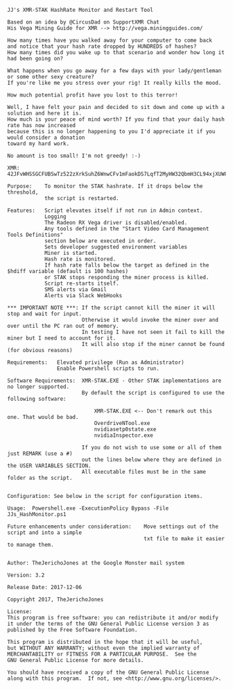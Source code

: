 	JJ's XMR-STAK HashRate Monitor and Restart Tool

	Based on an idea by @CircusDad on SupportXMR Chat
	His Vega Mining Guide for XMR --> http://vega.miningguides.com/

	How many times have you walked away for your computer to come back
	and notice that your hash rate dropped by HUNDREDS of hashes?
	How many times did you wake up to that scenario and wonder how long it had been going on?
	
	What happens when you go away for a few days with your lady/gentleman or some other sexy creature? 
	If you're like me you stress over your rig! It really kills the mood.
	
	How much potential profit have you lost to this terror!
	
	Well, I have felt your pain and decided to sit down and come up with a solution and here it is.
	How much is your peace of mind worth? If you find that your daily hash rate has now increased
	because this is no longer happening to you I'd appreciate it if you would consider a donation
	toward my hard work.
	
	No amount is too small! I'm not greedy! :-)
	
	XMR: 42JFvWHSSGCFUBSwTz522zXrkSuhZ6WnwCFv1mFaokDS7LqfT2MyHW32QbmH3CL94xjXUW8UsQMAj8NFDxaVR8Y1TNqY54W
	
	Purpose:	To monitor the STAK hashrate. If it drops below the threshold,
				the script is restarted.
				
	Features:	Script elevates itself if not run in Admin context.
				Logging
				The Radeon RX Vega driver is disabled/enabled.
				Any tools defined in the "Start Video Card Management Tools Definitions"
				section below are executed in order.
				Sets developer suggested environment variables
				Miner is started.
				Hash rate is monitored.
				If hash rate falls below the target as defined in the $hdiff variable (default is 100 hashes) 
				or STAK stops responding the miner process is killed.
				Script re-starts itself.
				SMS alerts via Gmail
				Alerts via Slack WebHooks

	*** IMPORTANT NOTE ***: If the script cannot kill the miner it will stop and wait for input.
							Otherwise it would invoke the miner over and over until the PC ran out of memory.
							In testing I have not seen it fail to kill the miner but I need to account for it.
							It will also stop if the miner cannot be found (for obvious reasons)
							
	Requirements:	Elevated privilege (Run as Administrator)
					Enable Powershell scripts to run.

	Software Requirements:	XMR-STAK.EXE - Other STAK implementations are no longer supported.
							By default the script is configured to use the following software:
							
								XMR-STAK.EXE <-- Don't remark out this one. That would be bad.
								OverdriveNTool.exe
								nvidiasetp0state.exe
								nvidiaInspector.exe
							
							If you do not wish to use some or all of them just REMARK (use a #)
							out the lines below where they are defined in the USER VARIABLES SECTION.
							All executable files must be in the same folder as the script.
							
							
	Configuration: See below in the script for configuration items.

	Usage:	Powershell.exe -ExecutionPolicy Bypass -File JJs_HashMonitor.ps1
	
	Future enhancements under consideration:	Move settings out of the script and into a simple
												txt file to make it easier to manage them.
												

	Author:	TheJerichoJones at the Google Monster mail system

	Version: 3.2
	
	Release Date: 2017-12-06

	Copyright 2017, TheJerichoJones

	License: 
	This program is free software: you can redistribute it and/or modify
	it under the terms of the GNU General Public License version 3 as 
	published by the Free Software Foundation.

	This program is distributed in the hope that it will be useful,
	but WITHOUT ANY WARRANTY; without even the implied warranty of
	MERCHANTABILITY or FITNESS FOR A PARTICULAR PURPOSE.  See the
	GNU General Public License for more details.

	You should have received a copy of the GNU General Public License
	along with this program.  If not, see <http://www.gnu.org/licenses/>.